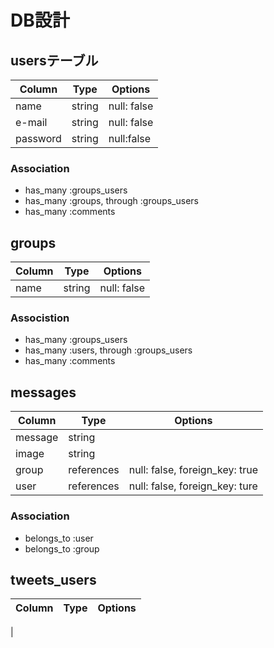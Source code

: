 # DB設計

## usersテーブル
|Column|Type|Options|
|------|----|-------|
|name|string|null: false|
|e-mail|string|null: false|
|password|string|null:false|
### Association
- has_many :groups_users
- has_many :groups, through :groups_users
- has_many :comments

## groups
|Column|Type|Options|
|------|----|-------|
|name|string|null: false|
### Associstion
- has_many :groups_users
- has_many :users, through :groups_users
- has_many :comments

## messages
|Column|Type|Options|
|------|----|-------|
|message|string|
|image|string|
|group|references|null: false, foreign_key: true|
|user|references|null: false, foreign_key: ture|
### Association
- belongs_to :user
- belongs_to :group

## tweets_users
|Column|Type|Options|
|------|----|-------|
|